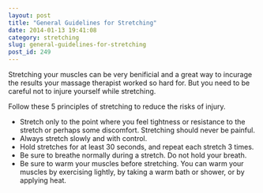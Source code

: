 ```yaml
---
layout: post
title: "General Guidelines for Stretching"
date: 2014-01-13 19:41:08
category: stretching
slug: general-guidelines-for-stretching
post_id: 249
---
```

<p>Stretching your muscles can be very benificial and a great way to incurage the results your massage therapist worked so hard for. But you need to be careful not to injure yourself while stretching. 

</p>
<p>Follow these 5 principles of stretching to reduce the risks of injury.
<ul class="leftmargin">
	<li>Stretch only to the point where you feel tightness or resistance to the stretch or perhaps some discomfort. Stretching should never be painful.</li>
	<li>Always stretch slowly and with control.</li>
	<li>Hold stretches for at least 30 seconds, and repeat each stretch 3 times.</li>
	<li>Be sure to breathe normally during a stretch. Do not hold your breath.</li>
	<li>Be sure to warm your muscles before stretching. You can warm your muscles by exercising lightly, by taking a warm bath or shower, or by applying heat.</li>
</ul>
</p>
